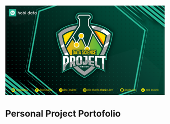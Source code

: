 
![](https://raw.githubusercontent.com/jokoeliyanto/ppp/main/images/header1.png)
# Personal Project Portofolio
